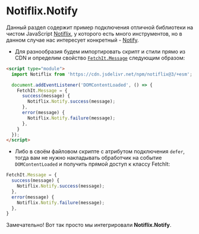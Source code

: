 # Notiflix.Notify

Данный раздел содержит пример подключения отличной библиотеки на чистом JavaScript [Notiflix](https://notiflix.github.io/), у которого есть много инструментов, но в данном случае нас интересует конкретный - [Notify](https://notiflix.github.io/notify).

- Для разнообразия будем импортировать скрипт и стили прямо из CDN и определим свойство [`FetchIt.Message`](/guide/frontend/class#fetchit-message-object) следующим образом:

```html
<script type="module">
  import Notiflix from 'https://cdn.jsdelivr.net/npm/notiflix@3/+esm';

  document.addEventListener('DOMContentLoaded', () => {
    FetchIt.Message = {
      success(message) {
        Notiflix.Notify.success(message);
      },
      error(message) {
        Notiflix.Notify.failure(message);
      },
    }
  });
</script>
```

- Либо в своём файловом скрипте с атрибутом подключения `defer`, тогда вам не нужно накладывать обработчик на событие `DOMContentLoaded` и получить прямой доступ к классу FetchIt:

```js
FetchIt.Message = {
  success(message) {
    Notiflix.Notify.success(message);
  },
  error(message) {
    Notiflix.Notify.failure(message);
  },
}
```

Замечательно! Вот так просто мы интегрировали **Notiflix.Notify**.
